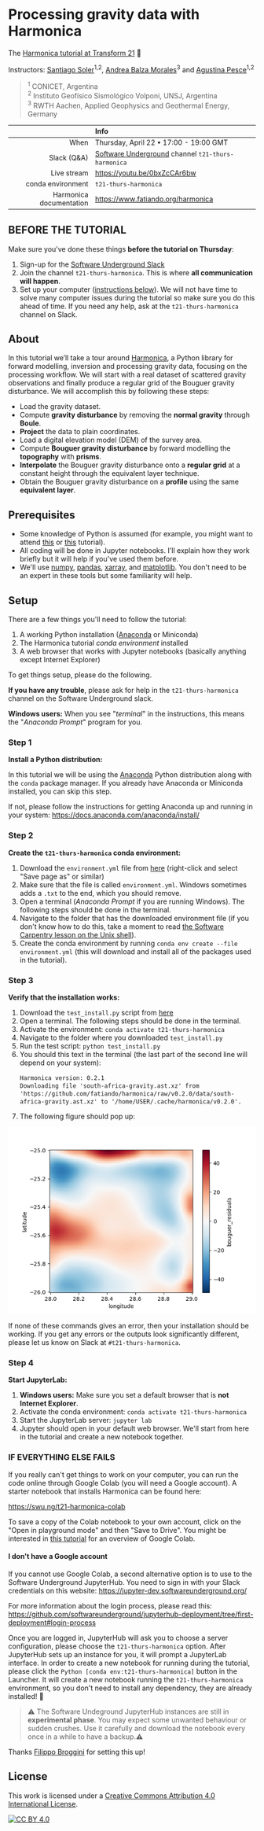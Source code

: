# Processing gravity data with Harmonica

The [Harmonica tutorial at Transform 21](http://schedule.softwareunderground.org/) 💚

Instructors:
[Santiago Soler](https://santisoler.github.io)<sup>1,2</sup>,
[Andrea Balza Morales](https://www.andreabalza.com/)<sup>3</sup> and
[Agustina Pesce](https://aguspesce.github.io/)<sup>1,2</sup>

> <sup>1</sup> CONICET, Argentina
> <br>
> <sup>2</sup> Instituto Geofísico Sismológico Volponi, UNSJ, Argentina
> <br>
> <sup>3</sup> RWTH Aachen, Applied Geophysics and Geothermal Energy, Germany


|         | Info |
|--------:|:-----|
| When | Thursday, April 22 • 17:00 - 19:00 GMT |
| Slack (Q&A) | [Software Underground](https://softwareunderground.org/) channel `t21-thurs-harmonica` |
| Live stream | https://youtu.be/0bxZcCAr6bw |
| conda environment  | `t21-thurs-harmonica` |
| Harmonica documentation | https://www.fatiando.org/harmonica |


## BEFORE THE TUTORIAL

Make sure you've done these things **before the tutorial on Thursday**:

1. Sign-up for the [Software Underground Slack](https://softwareunderground.org/slack)
1. Join the channel `t21-thurs-harmonica`. This is where **all communication will
   happen**.
1. Set up your computer ([instructions below](#setup)). We will not have time to
   solve many computer issues during the tutorial so make sure you do this
   ahead of time. If you need any help, ask at the `t21-thurs-harmonica` channel on
   Slack.

## About

In this tutorial we’ll take a tour around
[Harmonica](https://www.fatiando.org/harmonica), a Python library for forward
modelling, inversion and processing gravity data, focusing on the processing
workflow. We will start with a real dataset of scattered gravity observations
and finally produce a regular grid of the Bouguer gravity disturbance. We will
accomplish this by following these steps:

- Load the gravity dataset.
- Compute **gravity disturbance** by removing the **normal gravity** through
  **Boule**.
- **Project** the data to plain coordinates.
- Load a digital elevation model (DEM) of the survey area.
- Compute **Bouguer gravity disturbance** by forward modelling the
  **topography** with **prisms**.
- **Interpolate** the Bouguer gravity disturbance onto a **regular grid** at
  a constant height through the equivalent layer technique.
- Obtain the Bouguer gravity disturbance on a **profile** using the same
  **equivalent layer**.


## Prerequisites

* Some knowledge of Python is assumed (for example, you might want to attend
  [this](https://transform2020.sched.com/event/c7Jm/getting-started-with-python) or
  [this](https://transform2020.sched.com/event/c7Jn/more-python-for-subsurface) tutorial).
* All coding will be done in Jupyter notebooks. I'll explain how they work
  briefly but it will help if you've used them before.
* We'll use [numpy](https://numpy.org/), [pandas](https://pandas.pydata.org/),
  [xarray](http://xarray.pydata.org/), and [matplotlib](https://matplotlib.org/).
  You don't need to be an expert in these tools but some familiarity will help.


## Setup

There are a few things you'll need to follow the tutorial:

1. A working Python installation ([Anaconda](https://www.anaconda.com/) or Miniconda)
2. The Harmonica tutorial *conda environment* installed
3. A web browser that works with Jupyter notebooks
   (basically anything except Internet Explorer)

To get things setup, please do the following.

**If you have any trouble**, please ask for help in the
`t21-thurs-harmonica` channel on the Software Underground slack.

**Windows users:** When you see "*terminal*" in the instructions,
this means the "*Anaconda Prompt*" program for you.

### Step 1

**Install a Python distribution:**

In this tutorial we will be using the [Anaconda](https://www.anaconda.com/)
Python distribution along with the `conda` package manager. If you already have
Anaconda or Miniconda installed, you can skip this step.

If not, please follow the instructions for getting Anaconda up and running in
your system: https://docs.anaconda.com/anaconda/install/

### Step 2

**Create the `t21-thurs-harmonica` conda environment:**

1. Download the `environment.yml` file from
   [here](https://raw.githubusercontent.com/fatiando/transform21/master/environment.yml)
   (right-click and select "Save page as" or similar)
1. Make sure that the file is called `environment.yml`. Windows sometimes adds a
   `.txt` to the end, which you should remove.
1. Open a terminal (*Anaconda Prompt* if you are running Windows). The
   following steps should be done in the terminal.
1. Navigate to the folder that has the downloaded environment file
   (if you don't know how to do this, take a moment to read [the Software
   Carpentry lesson on the Unix shell](http://swcarpentry.github.io/shell-novice/)).
1. Create the conda environment by running `conda env create --file environment.yml`
   (this will download and install all of the packages used in the tutorial).

### Step 3

**Verify that the installation works:**

1. Download the `test_install.py` script from
   [here](https://raw.githubusercontent.com/fatiando/transform21/master/test_install.py)
1. Open a terminal. The following steps should be done in the terminal.
1. Activate the environment: `conda activate t21-thurs-harmonica`
1. Navigate to the folder where you downloaded `test_install.py`
1. Run the test script: `python test_install.py`
1. You should this text in the terminal (the last part of the second line will depend on your system):
   ```
   Harmonica version: 0.2.1
   Downloading file 'south-africa-gravity.ast.xz' from 'https://github.com/fatiando/harmonica/raw/v0.2.0/data/south-africa-gravity.ast.xz' to '/home/USER/.cache/harmonica/v0.2.0'.
   ```
1. The following figure should pop up:

[![Output of `test_python.py`.](https://raw.githubusercontent.com/fatiando/transform21/master/test_install_output.png)](https://raw.githubusercontent.com/fatiando/transform21/master/test_install_output.png)

If none of these commands gives an error, then your installation should be working.
If you get any errors or the outputs look significantly different,
please let us know on Slack at `#t21-thurs-harmonica`.

### Step 4

**Start JupyterLab:**

1. **Windows users:** Make sure you set a default browser that is **not Internet Explorer**.
1. Activate the conda environment: `conda activate t21-thurs-harmonica`
1. Start the JupyterLab server: `jupyter lab`
1. Jupyter should open in your default web browser. We'll start from here in the
   tutorial and create a new notebook together.

### IF EVERYTHING ELSE FAILS

If you really can't get things to work on your computer,
you can run the code online through Google Colab (you will need a Google account).
A starter notebook that installs Harmonica can be found here:

https://swu.ng/t21-harmonica-colab

To save a copy of the Colab notebook to your own account, click on the
"Open in playground mode" and then "Save to Drive".
You might be interested in
[this tutorial](https://transform2020.sched.com/event/c7Jn/tutorial-using-python-subsurface-tools-no-install-required)
for an overview of Google Colab.

#### I don't have a Google account

If you cannot use Google Colab, a second alternative option is to use to the
Software Underground JupyterHub.
You need to sign in with your Slack credentials on this website:
https://jupyter-dev.softwareunderground.org/

For more information about the login process, please read this:
https://github.com/softwareunderground/jupyterhub-deployment/tree/first-deployment#login-process

Once you are logged in, JupyterHub will ask you to choose a server
configuration, please choose the `t21-thurs-harmonica` option.
After JupyterHub sets up an instance for you, it will prompt a JupyterLab
interface.
In order to create a new notebook for running during the tutorial, please click
the `Python [conda env:t21-thurs-harmonica]` button in the Launcher.
It will create a new notebook running the `t21-thurs-harmonica` environment, so
you don't need to install any dependency, they are already installed! 🎉

> ⚠️ The Software Undeground JupyterHub instances are still in **experimental
> phase**. You may expect some unwanted behaviour or sudden crushes. Use it
> carefully and download the notebook every once in a while to have a backup.⚠️

Thanks [Filippo Broggini](https://www.filippobroggini.com/) for setting this up!

## License

This work is licensed under a
[Creative Commons Attribution 4.0 International License][cc-by].

[![CC BY 4.0][cc-by-image]][cc-by]

[cc-by]: http://creativecommons.org/licenses/by/4.0/
[cc-by-image]: https://i.creativecommons.org/l/by/4.0/88x31.png
